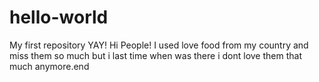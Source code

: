 # hello-world
My first repository YAY!
Hi People!
I used love food from my country and miss them so much but i last time when was there i dont love them that much anymore.end
